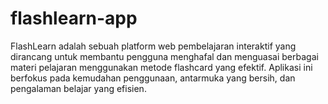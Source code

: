 # flashlearn-app
FlashLearn adalah sebuah platform web pembelajaran interaktif yang dirancang untuk membantu pengguna menghafal dan menguasai berbagai materi pelajaran menggunakan metode flashcard yang efektif. Aplikasi ini berfokus pada kemudahan penggunaan, antarmuka yang bersih, dan pengalaman belajar yang efisien.
